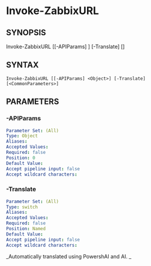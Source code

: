 ﻿---
external help file: PowerZabbix-help.xml
schema: 2.0.0
---

# Invoke-ZabbixURL

## SYNOPSIS <!--!= @#Synop !-->

Invoke-ZabbixURL [[-APIParams] <Object>] [-Translate] [<CommonParameters>]


## SYNTAX <!--!= @#Syntax !-->

```
Invoke-ZabbixURL [[-APIParams] <Object>] [-Translate] [<CommonParameters>]
```

## PARAMETERS <!--!= @#Params !-->

### -APIParams

```yml
Parameter Set: (All)
Type: Object
Aliases: 
Accepted Values: 
Required: false
Position: 0
Default Value: 
Accept pipeline input: false
Accept wildcard characters: 
```

### -Translate

```yml
Parameter Set: (All)
Type: switch
Aliases: 
Accepted Values: 
Required: false
Position: Named
Default Value: 
Accept pipeline input: false
Accept wildcard characters: 
```


<!--**AiDocBlockStart**-->
_Automatically translated using PowershAI and AI. 
_
<!--**AiDocBlockEnd**-->
